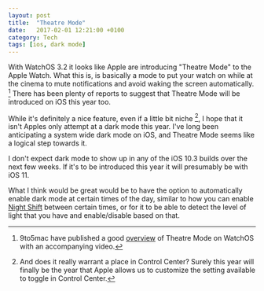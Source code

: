 ```yaml
---
layout: post
title:  "Theatre Mode"
date:   2017-02-01 12:21:00 +0100
category: Tech
tags: [ios, dark mode]
---
```


With WatchOS 3.2 it looks like Apple are introducing "Theatre Mode" to the Apple Watch. What this is, is basically a mode to put your watch on while at the cinema to mute notifications and avoid waking the screen automatically. [^1] There has been plenty of reports to suggest that Theatre Mode will be introduced on iOS this year too. 

While it's definitely a nice feature, even if a little bit niche [^2], I hope that it isn't Apples only attempt at a dark mode this year. I've long been anticipating a system wide dark mode on iOS, and Theatre Mode seems like a logical step towards it. 

I don't expect dark mode to show up in any of the iOS 10.3 builds over the next few weeks. If it's to be introduced this year it will presumably be with iOS 11. 

What I think would be great would be to have the option to automatically enable dark mode at certain times of the day, similar to how you can enable [Night Shift][ns] between certain times, or for it to be able to detect the level of light that you have and enable/disable based on that. 

[^1]: 9to5mac have published a good [overview][95tm] of Theatre Mode on WatchOS with an accompanying video. 

[^2]: And does it really warrant a place in Control Center? Surely this year will finally be the year that Apple allows us to customize the setting available to toggle in Control Center.

[95tm]:https://9to5mac.com/2017/01/30/watchos-3-2-beta-1-theater-mode-video/
[ns]:http://www.macrumors.com/how-to/use-ios-9-3-night-shift-mode/
